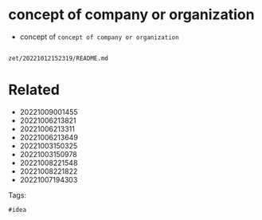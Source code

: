 # concept of company or organization

- concept of `concept of company or organization`

```
```

` zet/20221012152319/README.md `

# Related

- 20221009001455
- 20221006213821
- 20221006213311
- 20221006213649
- 20221003150325
- 20221003150978
- 20221008221548
- 20221008221822
- 20221007194303

Tags:

    #idea
